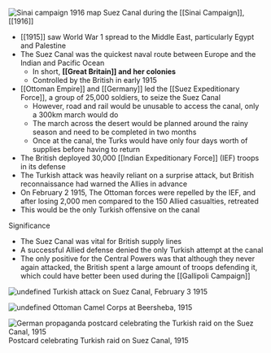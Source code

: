 
![Sinai campaign 1916 map](https://nzhistory.govt.nz/files/styles/fullsize/public/sinai-campaign-1000.jpg?itok=MH8jWpCE)
Suez Canal during the [[Sinai Campaign]], [[1916]]

- [[1915]] saw World War 1 spread to the Middle East, particularly Egypt and Palestine
- The Suez Canal was the quickest naval route between Europe and the Indian and Pacific Ocean
	- In short, **[[Great Britain]] and her colonies**
	- Controlled by the British in early 1915
- [[Ottoman Empire]] and [[Germany]] led the [[Suez Expeditionary Force]], a group of 25,000 soldiers, to seize the Suez Canal
	- However, road and rail would be unusable to access the canal, only a 300km march would do
	- The march across the desert would be planned around the rainy season and need to be completed in two months
	- Once at the canal, the Turks would have only four days worth of supplies before having to return
- The British deployed 30,000 [[Indian Expeditionary Force]] (IEF) troops in its defense
- The Turkish attack was heavily reliant on a surprise attack, but British reconnaissance had warned the Allies in advance
- On February 2 1915, The Ottoman forces were repelled by the IEF, and after losing 2,000 men compared to the 150 Allied casualties, retreated
- This would be the only Turkish offensive on the canal

Significance
- The Suez Canal was vital for British supply lines
- A successful Allied defense denied the only Turkish attempt at the canal
- The only positive for the Central Powers was that although they never again attacked, the British spent a large amount of troops defending it, which could have better been used during the [[Gallipoli Campaign]]

![undefined](https://upload.wikimedia.org/wikipedia/commons/thumb/1/1a/Map4CanalAttacksDet.tif/lossy-page1-1280px-Map4CanalAttacksDet.tif.jpg)
Turkish attack on Suez Canal, February 3 1915

![undefined](https://upload.wikimedia.org/wikipedia/commons/thumb/c/c7/The_camel_corps_at_Beersheba2.jpg/1920px-The_camel_corps_at_Beersheba2.jpg)
Ottoman Camel Corps at Beersheba, 1915

![German propaganda postcard celebrating the Turkish raid on the Suez Canal, 1915](https://www.nam.ac.uk/sites/default/files/2018-06/94738_half.jpg)
Postcard celebrating Turkish raid on Suez Canal, 1915